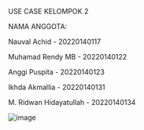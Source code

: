 USE CASE KELOMPOK 2

NAMA ANGGOTA: 

Nauval Achid - 20220140117

Muhamad Rendy MB - 20220140122

Anggi Puspita - 20220140123

Ikhda Akmallia - 20220140131

M. Ridwan Hidayatullah - 20220140134

![image](https://github.com/user-attachments/assets/b9248edd-2aea-4f88-bc5a-5ecf211243f2)
